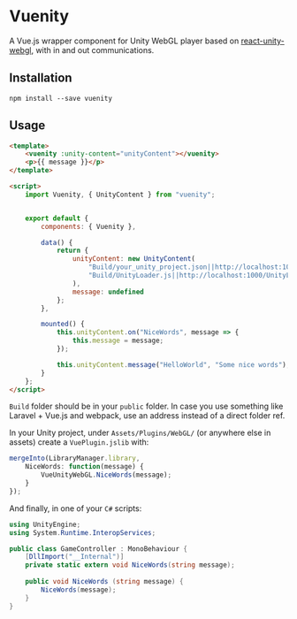 # Vuenity

A Vue.js wrapper component for Unity WebGL player based on [react-unity-webgl](https://www.npmjs.com/package/react-unity-webgl), with in and out communications.

## Installation

`npm install --save vuenity`

## Usage

```html
<template>
    <vuenity :unity-content="unityContent"></vuenity>
    <p>{{ message }}</p>
</template>

<script>
    import Vuenity, { UnityContent } from "vuenity";


    export default {
        components: { Vuenity },

        data() {
            return {
                unityContent: new UnityContent(
                    "Build/your_unity_project.json||http://localhost:1000/file.json",
                    "Build/UnityLoader.js||http://localhost:1000/UnityLoader.js"
                ),
                message: undefined
            };
        },

        mounted() {
            this.unityContent.on("NiceWords", message => {
                this.message = message;
            });

            this.unityContent.message("HelloWorld", "Some nice words");
        }
    };
</script>
```

`Build` folder should be in your `public` folder.
In case you use something like Laravel + Vue.js and webpack, use an address instead of a direct folder ref. 

In your Unity project, under `Assets/Plugins/WebGL/` (or anywhere else in assets) create a `VuePlugin.jslib` with:

```js
mergeInto(LibraryManager.library,
    NiceWords: function(message) {
        VueUnityWebGL.NiceWords(message);
    }
});
```

And finally, in one of your `C#` scripts:

```cs
using UnityEngine;
using System.Runtime.InteropServices;

public class GameController : MonoBehaviour {
    [DllImport("__Internal")]
    private static extern void NiceWords(string message);
    
    public void NiceWords (string message) {
        NiceWords(message);
    }
}

```